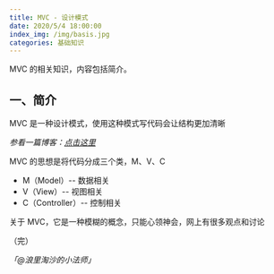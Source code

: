 ```yaml
---
title: MVC - 设计模式
date: 2020/5/4 18:00:00
index_img: /img/basis.jpg
categories: 基础知识
---
```


MVC 的相关知识，内容包括简介。


## 一、简介


MVC 是一种设计模式，使用这种模式写代码会让结构更加清晰


_参看一篇博客：_[_点击这里_](http://www.ruanyifeng.com/blog/2007/11/mvc.html)


MVC 的思想是将代码分成三个类，M、V、C


- M（Model）-- 数据相关
- V（View）-- 视图相关
- C（Controller）-- 控制相关



关于 MVC，它是一种模糊的概念，只能心领神会，网上有很多观点和讨论


（完）


_「@浪里淘沙的小法师」_




